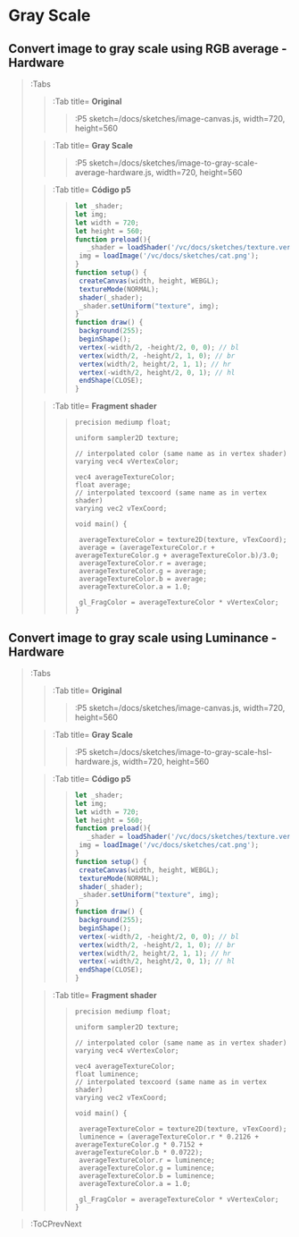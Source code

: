 # Gray Scale
## Convert image to gray scale using RGB average - Hardware


> :Tabs
> > :Tab title= **Original**
> > 
> > > :P5 sketch=/docs/sketches/image-canvas.js, width=720, height=560
>
> > :Tab title= **Gray Scale**
> > 
> > > :P5 sketch=/docs/sketches/image-to-gray-scale-average-hardware.js, width=720, height=560
>
> > :Tab title= **Código p5**
> > >
> > >```js
> > >let _shader;
> > >let img;
> > >let width = 720;
> > >let height = 560;
> > >function preload(){
> > >    _shader = loadShader('/vc/docs/sketches/texture.vert','/vc/docs/sketches/texture.frag');
> > >  img = loadImage('/vc/docs/sketches/cat.png');
> > >}
> > >function setup() {
> > >  createCanvas(width, height, WEBGL);
> > >  textureMode(NORMAL);
> > >  shader(_shader);
> > >  _shader.setUniform("texture", img);
> > >}
> > >function draw() {
> > >  background(255);
> > >  beginShape();
> > >  vertex(-width/2, -height/2, 0, 0); // bl
> > >  vertex(width/2, -height/2, 1, 0); // br
> > >  vertex(width/2, height/2, 1, 1); // hr
> > >  vertex(-width/2, height/2, 0, 1); // hl
> > >  endShape(CLOSE);
> > >}
> > > ```
>
> > :Tab title= **Fragment shader**
> > > ```
> > >precision mediump float;
> > >
> > >uniform sampler2D texture;
> > >
> > >// interpolated color (same name as in vertex shader)
> > >varying vec4 vVertexColor;
> > >
> > >vec4 averageTextureColor;
> > >float average;
> > >// interpolated texcoord (same name as in vertex shader)
> > >varying vec2 vTexCoord;
> > >
> > >void main() {
> > >  
> > >  averageTextureColor = texture2D(texture, vTexCoord);
> > >  average = (averageTextureColor.r + averageTextureColor.g + averageTextureColor.b)/3.0;
> > >  averageTextureColor.r = average;
> > >  averageTextureColor.g = average;
> > >  averageTextureColor.b = average;
> > >  averageTextureColor.a = 1.0;
> > >
> > >  gl_FragColor = averageTextureColor * vVertexColor;  
> > >}
> > > ```


## Convert image to gray scale using Luminance - Hardware

> :Tabs
> > :Tab title= **Original**
> > 
> > > :P5 sketch=/docs/sketches/image-canvas.js, width=720, height=560
>
> > :Tab title= **Gray Scale**
> > 
> > > :P5 sketch=/docs/sketches/image-to-gray-scale-hsl-hardware.js, width=720, height=560
>
> > :Tab title= **Código p5**
> > >
> > >```js
> > >let _shader;
> > >let img;
> > >let width = 720;
> > >let height = 560;
> > >function preload(){
> > >    _shader = loadShader('/vc/docs/sketches/texture.vert','/vc/docs/sketches/texture_luma.frag');
> > >  img = loadImage('/vc/docs/sketches/cat.png');
> > >}
> > >function setup() {
> > >  createCanvas(width, height, WEBGL);
> > >  textureMode(NORMAL);
> > >  shader(_shader);
> > >  _shader.setUniform("texture", img);
> > >}
> > >function draw() {
> > >  background(255);
> > >  beginShape();
> > >  vertex(-width/2, -height/2, 0, 0); // bl
> > >  vertex(width/2, -height/2, 1, 0); // br
> > >  vertex(width/2, height/2, 1, 1); // hr
> > >  vertex(-width/2, height/2, 0, 1); // hl
> > >  endShape(CLOSE);
> > >}
> > > ```
>
> > :Tab title= **Fragment shader**
> > > ```
> > >precision mediump float;
> > >
> > >uniform sampler2D texture;
> > >
> > >// interpolated color (same name as in vertex shader)
> > >varying vec4 vVertexColor;
> > >
> > >vec4 averageTextureColor;
> > >float luminence;
> > >// interpolated texcoord (same name as in vertex shader)
> > >varying vec2 vTexCoord;
> > >
> > >void main() {
> > >  
> > >  averageTextureColor = texture2D(texture, vTexCoord);
> > >  luminence = (averageTextureColor.r * 0.2126 + averageTextureColor.g * 0.7152 + averageTextureColor.b * 0.0722);
> > >  averageTextureColor.r = luminence;
> > >  averageTextureColor.g = luminence;
> > >  averageTextureColor.b = luminence;
> > >  averageTextureColor.a = 1.0;
> > >
> > >  gl_FragColor = averageTextureColor * vVertexColor;  
> > >}
> > > ```

> :ToCPrevNext